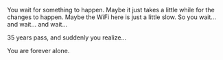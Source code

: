 You wait for something to happen. Maybe it just takes a little while for the changes to happen. Maybe the WiFi here is just a little slow. So you wait... and wait... and wait...

35 years pass, and suddenly you realize...

You are forever alone. 
